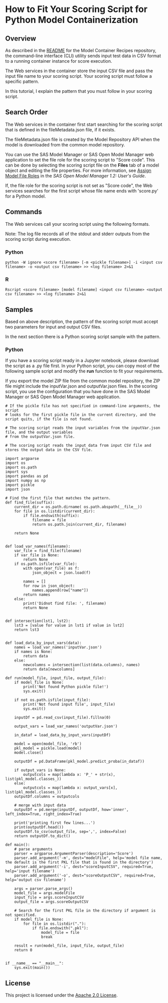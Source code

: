 # How to Fit Your Scoring Script for Python Model Containerization

## Overview
As described in the [README](https://github.com/sassoftware/model-container-recipes/blob/master/model-image-cli/README.md) for the Model Container Recipes repository, the command-line interface (CLI) utility sends input test data in CSV format to a running container instance for score execution. 

The Web services in the container store the input CSV file and pass the input file name to your scoring script. Your scoring script must follow a specific pattern. 

In this tutorial, I explain the pattern that you must follow in your scoring script.

## Search Order
The Web services in the container first start searching for the scoring script that is defined in the fileMetadata.json file, if it exists.

The fileMetadata.json file is created by the Model Repository API when the model is downloaded from the common model repository. 

You can use the SAS Model Manager or SAS Open Model Manager web application to set the file role for the scoring script to "Score code". This can be done by selecting the scoring script file on the **Files** tab of a model object and editing the file properties. For more information, see [Assign Model File Roles](https://documentation.sas.com/?cdcId=openmmcdc&cdcVersion=1.2&docsetId=openmmug&docsetTarget=n026ttfq4xcn5an19dpfo4jcyuqz.htm&locale=en#n1k0tfrt0d1dqtn1gvw5huqz7gpb) in the _SAS Open Model Manager 1.2: User's Guide_.

If, the file role for the scoring script is not set as "Score code", the Web services searches for the first script whose file name ends with 'score.py' for a Python model.
    
## Commands
The Web services call your scoring script using the following formats. 

Note: The log file records all of the stdout and stderr outputs from the scoring script during execution.

### Python
```
python -W ignore <score filename> [-m <pickle filename>] -i <input csv filename> -o <output csv filename> >> <log filename> 2>&1
```

### R
```
Rscript <score filename> [model filename] <input csv filename> <output csv filename> >> <log filename> 2>&1
```

## Samples
Based on above description, the pattern of the scoring script must accept two parameters for input and output CSV files. 

In the next section there is a Python scoring script sample with the pattern.

### Python
If you have a scoring script ready in a Jupyter notebook, please download the script as a .py file first. 
In your Python script, you can copy most of the following sample script and modify the **run** function to fit your requirements. 

If you export the model ZIP file from the common model repository, the ZIP file might include the  inputVar.json and outputVar.json files. In the scoring script, you use the configuration that you have done in the SAS Model Manager or SAS Open Model Manager web application.

```
# If the pickle file has not specified in command-line arguments, the script
# looks for the first pickle file in the current directory, and the script quits, if the file is not found.

# The scoring script reads the input variables from the inputVar.json file, and the output variables
# from the outputVar.json file.

# The scoring script reads the input data from input CSV file and stores the output data in the CSV file.

import argparse
import os
import os.path
import sys
import pandas as pd
import numpy as np
import pickle
import json

# Find the first file that matches the pattern.
def find_file(suffix):
    current_dir = os.path.dirname( os.path.abspath(__file__))
    for file in os.listdir(current_dir):
        if file.endswith(suffix):
            filename = file
            return os.path.join(current_dir, filename)

    return None


def load_var_names(filename):
    var_file = find_file(filename)
    if var_file is None:
        return None
    if os.path.isfile(var_file):
        with open(var_file) as f:
            json_object = json.load(f)

        names = []
        for row in json_object:
            names.append(row["name"])
        return names
    else:
        print('Didnot find file: ', filename)
        return None


def intersection(lst1, lst2):
    lst3 = [value for value in lst1 if value in lst2]
    return lst3


def load_data_by_input_vars(data):
    names = load_var_names('inputVar.json')
    if names is None:
        return data
    else:
        newcolumns = intersection(list(data.columns), names)
        return data[newcolumns]

def run(model_file, input_file, output_file):
    if model_file is None:
        print('Not found Python pickle file!')
        sys.exit()

    if not os.path.isfile(input_file):
        print('Not found input file', input_file)
        sys.exit()

    inputDf = pd.read_csv(input_file).fillna(0)

    output_vars = load_var_names('outputVar.json')

    in_dataf = load_data_by_input_vars(inputDf)

    model = open(model_file, 'rb')
    pkl_model = pickle.load(model)
    model.close()

    outputDf = pd.DataFrame(pkl_model.predict_proba(in_dataf))

    if output_vars is None:
        outputcols = map(lambda x: 'P_' + str(x), list(pkl_model.classes_))
    else:
        outputcols = map(lambda x: output_vars[x], list(pkl_model.classes_))
    outputDf.columns = outputcols

    # merge with input data
    outputDf = pd.merge(inputDf, outputDf, how='inner', left_index=True, right_index=True)

    print('printing first few lines...')
    print(outputDf.head())
    outputDf.to_csv(output_file, sep=',', index=False)
    return outputDf.to_dict()

def main():
    # parse arguments
    parser = argparse.ArgumentParser(description='Score')
    parser.add_argument('-m', dest="modelFile", help='model file name, the default is the first PKL file that is found in the directory')
    parser.add_argument('-i', dest="scoreInputCSV", required=True, help='input filename')
    parser.add_argument('-o', dest="scoreOutputCSV", required=True, help='output csv filename')

    args = parser.parse_args()
    model_file = args.modelFile
    input_file = args.scoreInputCSV
    output_file = args.scoreOutputCSV

    # Search for the first PKL file in the directory if argument is not specified.
    if model_file is None:
        for file in os.listdir("."):
            if file.endswith(".pkl"):
                model_file = file
                break

    result = run(model_file, input_file, output_file)
    return 0


if __name__ == "__main__":
    sys.exit(main())

```

## License

This project is licensed under the [Apache 2.0 License](../LICENSE).

